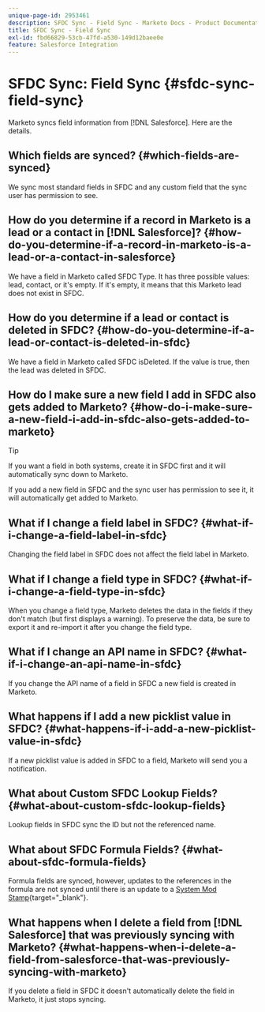 ```yaml
---
unique-page-id: 2953461
description: SFDC Sync - Field Sync - Marketo Docs - Product Documentation
title: SFDC Sync - Field Sync
exl-id: fbd66829-53cb-47fd-a530-149d12baee0e
feature: Salesforce Integration
---
```

# SFDC Sync: Field Sync {#sfdc-sync-field-sync}

Marketo syncs field information from [!DNL Salesforce]. Here are the details.

## Which fields are synced? {#which-fields-are-synced}

We sync most standard fields in SFDC and any custom field that the sync user has permission to see.

## How do you determine if a record in Marketo is a lead or a contact in [!DNL Salesforce]? {#how-do-you-determine-if-a-record-in-marketo-is-a-lead-or-a-contact-in-salesforce}

We have a field in Marketo called SFDC Type. It has three possible values: lead, contact, or it's empty. If it's empty, it means that this Marketo lead does not exist in SFDC.

## How do you determine if a lead or contact is deleted in SFDC? {#how-do-you-determine-if-a-lead-or-contact-is-deleted-in-sfdc}

We have a field in Marketo called SFDC isDeleted. If the value is true, then the lead was deleted in SFDC.

## How do I make sure a new field I add in SFDC also gets added to Marketo? {#how-do-i-make-sure-a-new-field-i-add-in-sfdc-also-gets-added-to-marketo}

>[!TIP]
>
>If you want a field in both systems, create it in SFDC first and it will automatically sync down to Marketo.

If you add a new field in SFDC and the sync user has permission to see it, it will automatically get added to Marketo.

## What if I change a field label in SFDC? {#what-if-i-change-a-field-label-in-sfdc}

Changing the field label in SFDC does not affect the field label in Marketo.

## What if I change a field type in SFDC? {#what-if-i-change-a-field-type-in-sfdc}

When you change a field type, Marketo deletes the data in the fields if they don't match (but first displays a warning). To preserve the data, be sure to export it and re-import it after you change the field type.

## What if I change an API name in SFDC? {#what-if-i-change-an-api-name-in-sfdc}

If you change the API name of a field in SFDC a new field is created in Marketo.

## What happens if I add a new picklist value in SFDC? {#what-happens-if-i-add-a-new-picklist-value-in-sfdc}

If a new picklist value is added in SFDC to a field, Marketo will send you a notification.

## What about Custom SFDC Lookup Fields? {#what-about-custom-sfdc-lookup-fields}

Lookup fields in SFDC sync the ID but not the referenced name.

## What about SFDC Formula Fields? {#what-about-sfdc-formula-fields}

Formula fields are synced, however, updates to the references in the formula are not synced until there is an update to a [System Mod Stamp](https://help.salesforce.com/apex/HTViewSolution?id=000193203&language=en_US){target="_blank"}.

## What happens when I delete a field from [!DNL Salesforce] that was previously syncing with Marketo? {#what-happens-when-i-delete-a-field-from-salesforce-that-was-previously-syncing-with-marketo}

If you delete a field in SFDC it doesn't automatically delete the field in Marketo, it just stops syncing.
